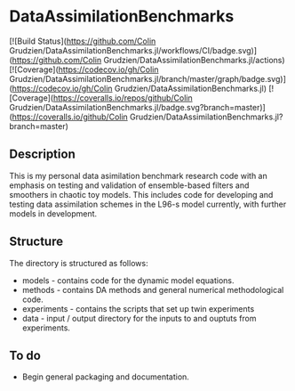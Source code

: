 # DataAssimilationBenchmarks

[![Build Status](https://github.com/Colin Grudzien/DataAssimilationBenchmarks.jl/workflows/CI/badge.svg)](https://github.com/Colin Grudzien/DataAssimilationBenchmarks.jl/actions)
[![Coverage](https://codecov.io/gh/Colin Grudzien/DataAssimilationBenchmarks.jl/branch/master/graph/badge.svg)](https://codecov.io/gh/Colin Grudzien/DataAssimilationBenchmarks.jl)
[![Coverage](https://coveralls.io/repos/github/Colin Grudzien/DataAssimilationBenchmarks.jl/badge.svg?branch=master)](https://coveralls.io/github/Colin Grudzien/DataAssimilationBenchmarks.jl?branch=master)

## Description
This is my personal data asimilation benchmark research code with an emphasis on testing and validation of ensemble-based filters and smoothers in chaotic toy models.  This includes code for developing and testing data assimilation schemes in the L96-s model currently, with further models in development.

## Structure
The directory is structured as follows:
  * models - contains code for the dynamic model equations.
  * methods - contains DA methods and general numerical methodological code. 
  * experiments - contains the scripts that set up twin experiments
  * data - input / output directory for the inputs to and ouptuts from experiments.

## To do
  * Begin general packaging and documentation.
